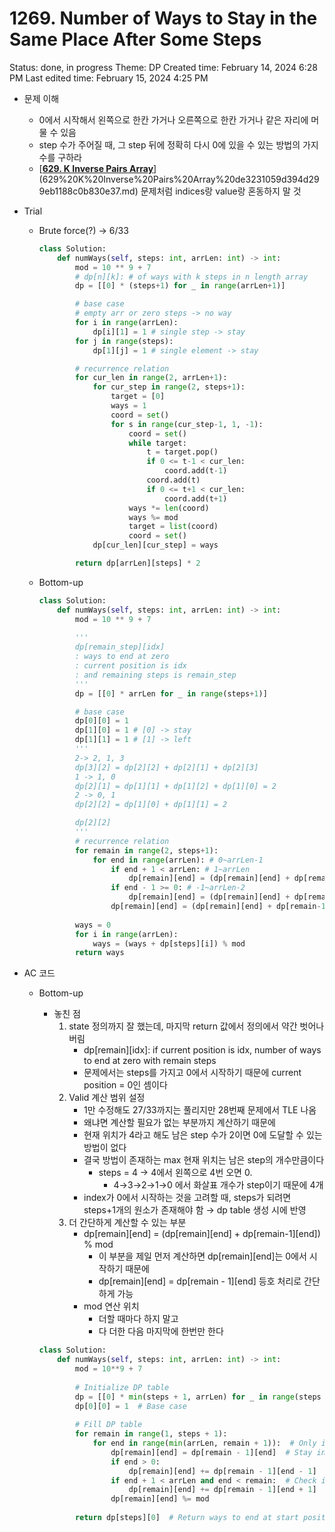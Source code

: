 # 1269. Number of Ways to Stay in the Same Place After Some Steps

Status: done, in progress
Theme: DP
Created time: February 14, 2024 6:28 PM
Last edited time: February 15, 2024 4:25 PM

- 문제 이해
    - 0에서 시작해서 왼쪽으로 한칸 가거나 오른쪽으로 한칸 가거나 같은 자리에 머물 수 있음
    - step 수가 주어질 때, 그 step 뒤에 정확히 다시 0에 있을 수 있는 방법의 가지수를 구하라
    - [[**629. K Inverse Pairs Array**](https://leetcode.com/problems/k-inverse-pairs-array/description/)](629%20K%20Inverse%20Pairs%20Array%20de3231059d394d299eb1188c0b830e37.md) 문제처럼 indices랑 value랑 혼동하지 말 것
- Trial
    - Brute force(?) → 6/33
        
        ```python
        class Solution:
            def numWays(self, steps: int, arrLen: int) -> int:
                mod = 10 ** 9 + 7
                # dp[n][k]: # of ways with k steps in n length array
                dp = [[0] * (steps+1) for _ in range(arrLen+1)]
        
                # base case
                # empty arr or zero steps -> no way 
                for i in range(arrLen):
                    dp[i][1] = 1 # single step -> stay 
                for j in range(steps):
                    dp[1][j] = 1 # single element -> stay 
        
                # recurrence relation
                for cur_len in range(2, arrLen+1):
                    for cur_step in range(2, steps+1):
                        target = [0]
                        ways = 1 
                        coord = set()
                        for s in range(cur_step-1, 1, -1):
                            coord = set()
                            while target:
                                t = target.pop()
                                if 0 <= t-1 < cur_len:
                                    coord.add(t-1)
                                coord.add(t)
                                if 0 <= t+1 < cur_len:
                                    coord.add(t+1)
                            ways *= len(coord)
                            ways %= mod
                            target = list(coord)
                            coord = set()
                    dp[cur_len][cur_step] = ways
        
                return dp[arrLen][steps] * 2
        ```
        
    - Bottom-up
        
        ```python
        class Solution:
            def numWays(self, steps: int, arrLen: int) -> int:
                mod = 10 ** 9 + 7
                
                ''' 
                dp[remain_step][idx]
                : ways to end at zero 
                : current position is idx
                : and remaining steps is remain_step
                '''
                dp = [[0] * arrLen for _ in range(steps+1)]
        
                # base case 
                dp[0][0] = 1 
                dp[1][0] = 1 # [0] -> stay 
                dp[1][1] = 1 # [1] -> left 
                '''
                2-> 2, 1, 3
                dp[3][2] = dp[2][2] + dp[2][1] + dp[2][3]
                1 -> 1, 0
                dp[2][1] = dp[1][1] + dp[1][2] + dp[1][0] = 2 
                2 -> 0, 1
                dp[2][2] = dp[1][0] + dp[1][1] = 2
        
                dp[2][2]
                '''
                # recurrence relation
                for remain in range(2, steps+1):
                    for end in range(arrLen): # 0~arrLen-1
                        if end + 1 < arrLen: # 1~arrLen
                            dp[remain][end] = (dp[remain][end] + dp[remain-1][end+1]) % mod
                        if end - 1 >= 0: # -1~arrLen-2
                            dp[remain][end] = (dp[remain][end] + dp[remain-1][end-1]) % mod
                        dp[remain][end] = (dp[remain][end] + dp[remain-1][end]) % mod
                
                ways = 0
                for i in range(arrLen):
                    ways = (ways + dp[steps][i]) % mod
                return ways
        ```
        
- AC 코드
    - Bottom-up
        - 놓친 점
            1. state 정의까지 잘 했는데, 마지막 return 값에서 정의에서 약간 벗어나 버림 
                - dp[remain][idx]: if current position is idx, number of ways to end at zero with remain steps
                - 문제에서는 steps를 가지고 0에서 시작하기 때문에 current position = 0인 셈이다
            2. Valid 계산 범위 설정
                - 1만 수정해도 27/33까지는 풀리지만 28번째 문제에서 TLE 나옴
                - 왜냐면 계산할 필요가 없는 부분까지 계산하기 때문에
                - 현재 위치가 4라고 해도 남은 step 수가 2이면 0에 도달할 수 있는 방법이 없다
                - 결국 방법이 존재하는 max 현재 위치는 남은 step의 개수만큼이다
                    - steps = 4 → 4에서 왼쪽으로 4번 오면 0.
                        - 4→3→2→1→0 에서 화살표 개수가 step이기 때문에 4개
                - index가 0에서 시작하는 것을 고려할 때, steps가 되려면 steps+1개의 원소가 존재해야 함 → dp table 생성 시에 반영
            3. 더 간단하게 계산할 수 있는 부분 
                - dp[remain][end] = (dp[remain][end] + dp[remain-1][end]) % mod
                    - 이 부분을 제일 먼저 계산하면 dp[remain][end]는 0에서 시작하기 때문에
                    - dp[remain][end] = dp[remain - 1][end]  등호 처리로 간단하게 가능
                - mod 연산 위치
                    - 더할 때마다 하지 말고
                    - 다 더한 다음 마지막에 한번만 한다
        
        ```python
        class Solution:
            def numWays(self, steps: int, arrLen: int) -> int:
                mod = 10**9 + 7
                
                # Initialize DP table
                dp = [[0] * min(steps + 1, arrLen) for _ in range(steps + 1)]
                dp[0][0] = 1  # Base case
                
                # Fill DP table
                for remain in range(1, steps + 1):
                    for end in range(min(arrLen, remain + 1)):  # Only iterate through reachable positions
                        dp[remain][end] = dp[remain - 1][end]  # Stay in place
                        if end > 0:
                            dp[remain][end] += dp[remain - 1][end - 1]  # Move left
                        if end + 1 < arrLen and end < remain:  # Check if moving right is possible
                            dp[remain][end] += dp[remain - 1][end + 1]  # Move right
                        dp[remain][end] %= mod
                
                return dp[steps][0]  # Return ways to end at start position
        ```